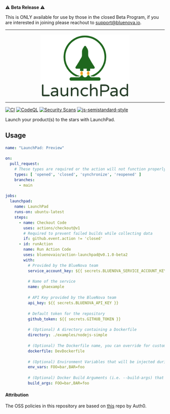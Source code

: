 ⚠️ **Beta Release** ⚠️ 

This is ONLY available for use by those in the closed Beta Program, if you are interested in joining please reachout to [support@bluenova.io](mailto:support@bluenova.io?subject=Beta%20Program).

---

<div>
    <p align="center">
        <img src="/logo.png" align="center" width="280" />
    </p>
    <hr>
</div>

[![CI](https://github.com/bluenovaio/action-launchpad/actions/workflows/ci.yaml/badge.svg)](https://github.com/bluenovaio/action-launchpad/actions/workflows/ci.yaml)
[![CodeQL](https://github.com/bluenovaio/action-launchpad/actions/workflows/codeql-analysis.yml/badge.svg)](https://github.com/bluenovaio/action-launchpad/actions/workflows/codeql-analysis.yml)
[![Security Scans](https://github.com/bluenovaio/action-launchpad/actions/workflows/security.yaml/badge.svg)](https://github.com/bluenovaio/action-launchpad/actions/workflows/security.yaml)
[![js-semistandard-style](https://img.shields.io/badge/code%20style-semistandard-brightgreen.svg?style=flat-square)](https://github.com/standard/semistandard)

Launch your product(s) to the stars with LaunchPad.

## Usage

```yaml
name: "LaunchPad: Preview"

on:
  pull_request:
    # These types are required or the action will not function properly 
    types: [ 'opened', 'closed', 'synchronize', 'reopened' ]
    branches:
      - main

jobs:
  launchpad:
    name: LaunchPad
    runs-on: ubuntu-latest
    steps:
      - name: Checkout Code
        uses: actions/checkout@v1
        # Required to prevent failed builds while collecting data
        if: github.event.action != 'closed'
      - id: runAction
        name: Run Action Code
        uses: bluenovaio/action-launchpad@v0.1.0-beta2
        with:
          # Provided by the BlueNova team
          service_account_key: ${{ secrets.BLUENOVA_SERVICE_ACCOUNT_KEY }}
          
          # Name of the service
          name: ghaexample
          
          # API Key provided by the BlueNova team
          api_key: ${{ secrets.BLUENOVA_API_KEY }}
          
          # Default token for the repository
          github_token: ${{ secrets.GITHUB_TOKEN }}

          # (Optional) A directory containing a Dockerfile
          directory: ./examples/nodejs-simple

          # (Optional) The Dockerfile name, you can override for custom names (i.e. DevDockerfile)
          dockerfile: DevDockerfile

          # (Optional) Environment Variables that will be injected during runtime
          env_vars: FOO=bar,BAR=foo

          # (Optional) Docker Build Arguments (i.e. --build-args) that will be injected during the build 
          build_args: FOO=bar,BAR=foo

```

#### Attribution

The OSS policies in this repository are based on [this](https://github.com/auth0/open-source-template) repo by Auth0.

